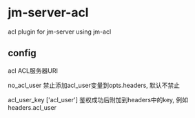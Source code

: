 # jm-server-acl

acl plugin for jm-server using jm-acl

## config

acl ACL服务器URI

no_acl_user 禁止添加acl_user变量到opts.headers, 默认不禁止

acl_user_key ['acl_user'] 鉴权成功后附加到headers中的key, 例如 headers.acl_user
